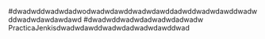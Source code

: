 #dwadwddwadwdadwodwadwdawddwadwdawddadwddwadwdawddwadwddwadwdawdawdawd
#dwadwddwadwdadwadwdadwadw PracticaJenkisdwadwdawddwadwdadwadwdawddwad
